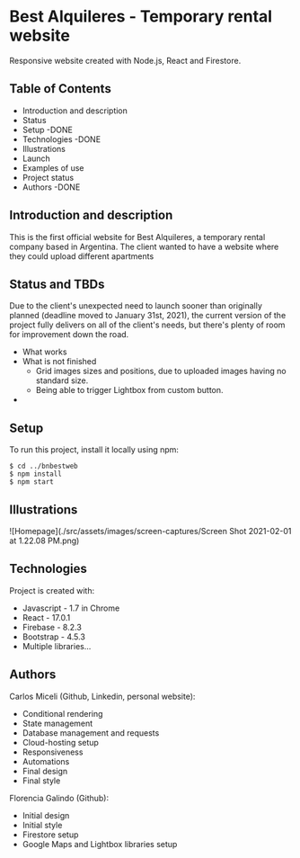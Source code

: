 # Best Alquileres - Temporary rental website

Responsive website created with Node.js, React and Firestore.
## Table of Contents

* Introduction and description
* Status
* Setup -DONE
* Technologies -DONE
* Illustrations
* Launch
* Examples of use
* Project status
* Authors -DONE

## Introduction and description

This is the first official website for Best Alquileres, a temporary rental company based in Argentina. The client wanted to have a website where they could upload different apartments 

## Status and TBDs

Due to the client's unexpected need to launch sooner than originally planned (deadline moved to January 31st, 2021), the current version of the project fully delivers on all of the client's needs, but there's plenty of room for improvement down the road.

- What works
- What is not finished
    * Grid images sizes and positions, due to uploaded images having no standard size.
    * Being able to trigger Lightbox from custom button.
- 

## Setup
To run this project, install it locally using npm:

```
$ cd ../bnbestweb
$ npm install
$ npm start
```

## Illustrations

![Homepage](./src/assets/images/screen-captures/Screen Shot 2021-02-01 at 1.22.08 PM.png)

## Technologies

Project is created with:
* Javascript - 1.7 in Chrome
* React - 17.0.1
* Firebase - 8.2.3
* Bootstrap - 4.5.3
* Multiple libraries...

## Authors

Carlos Miceli (Github, Linkedin, personal website):
* Conditional rendering
* State management
* Database management and requests
* Cloud-hosting setup
* Responsiveness
* Automations
* Final design
* Final style

Florencia Galindo (Github):
* Initial design
* Initial style
* Firestore setup
* Google Maps and Lightbox libraries setup